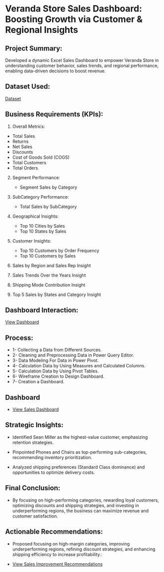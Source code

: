 # Veranda Store Sales Dashboard: Boosting Growth via Customer & Regional Insights

## Project Summary:

Developed a dynamic Excel Sales Dashboard to empower Veranda Store in understanding customer behavior, sales trends, and regional performance, enabling data-driven decisions to boost revenue.

## Dataset Used:
  <a href="https://github.com/DoniaAl-badawi23/Data-Analysis-Dashboard/blob/main/1-%20Raw%20Data%20-%20Business%20Data%20Set.xlsx">Dataset</a>

## Business Requirements (KPIs):
1. Overall Metrics:
 - Total Sales
 - Returns
 - Net Sales
 - Discounts 
 - Cost of Goods Sold (COGS)
 - Total Customers
 - Total Orders

2. Segment Performance:
   - Segment Sales by Category
 
3. SubCategory Performance:
   - Total Sales by SubCategory
   
4. Geographical Insights:
   - Top 10 Cities by Sales
   - Top 10 States by Sales

5. Customer Insights:
   - Top 10 Customers by Order Frequency
   - Top 10 Customers by Sales
   
6. Sales by Region and Sales Rep Insight

7. Sales Trends Over the Years Insight

8. Shipping Mode Contribution Insight

9. Top 5 Sales by States and Category Insight

## Dashboard Interaction:
  <a href="https://github.com/DoniaAl-badawi23/Data-Analysis-Dashboard/blob/main/SalesDashboard%20(2).xlsx">View Dashboard</a>

## Process:
  - 1- Collecting a Data from Different Sources.
  - 2- Cleaning and Preprocessing Data in Power Query Editor.
  - 3- Data Modeling For Data in Power Pivot.
  - 4- Calculation Data by Using Measures and Calculated Columns.
  - 5- Calculation Data by Using Pivot Tables.
  - 6- Wireframe Creation to Design Dashboard.
  - 7- Creation a Dashboard.

  ## Dashboard
 - <a href="https://github.com/DoniaAl-badawi23/Data-Analysis-Dashboard/blob/main/Sales%20Dashboard.png"> View Sales Dashboard </a>

  ## Strategic Insights:
  - Identified Sean Miller as the highest-value customer, emphasizing retention strategies.

  - Pinpointed Phones and Chairs as top-performing sub-categories, recommending inventory prioritization.

  - Analyzed shipping preferences (Standard Class dominance) and opportunities to optimize delivery costs.
    
  ## Final Conclusion:
  - By focusing on high-performing categories, rewarding loyal customers, optimizing discounts and shipping strategies, and investing in underperforming regions, the business can 
    maximize revenue and customer satisfaction.

  ## Actionable Recommendations:
  
  - Proposed focusing on high-margin categories, improving underperforming regions, refining discount strategies, and enhancing shipping efficiency to increase profitability.:
  
  - <a href="https://github.com/DoniaAl-badawi23/Data-Analysis-Dashboard/blob/main/Sales%20Improvment%20Recommendations%20.docx">View Sales Improvement Recommendations</a>
